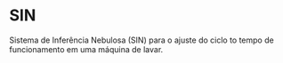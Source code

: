 # SIN
Sistema de Inferência Nebulosa (SIN) para o ajuste do ciclo to tempo de funcionamento em uma máquina de lavar.
